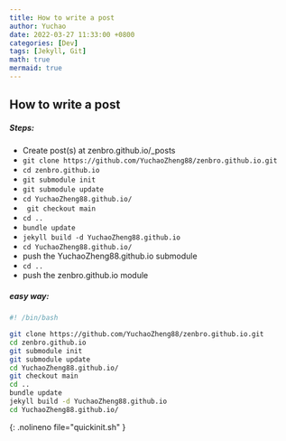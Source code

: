 ```yaml
---
title: How to write a post
author: Yuchao
date: 2022-03-27 11:33:00 +0800
categories: [Dev]
tags: [Jekyll, Git]
math: true
mermaid: true
---
```


## How to write a post

##### Steps:
- Create post(s) at zenbro.github.io/_posts
- ``` git clone https://github.com/YuchaoZheng88/zenbro.github.io.git ```
- ``` cd zenbro.github.io ```
- ``` git submodule init ```
- ``` git submodule update ```
- ``` cd YuchaoZheng88.github.io/ ```
- ``` git checkout main```
- ``` cd .. ```
- ``` bundle update ```
- ``` jekyll build -d YuchaoZheng88.github.io ```
- ``` cd YuchaoZheng88.github.io/ ```
- push the YuchaoZheng88.github.io submodule
- ``` cd .. ```
- push the zenbro.github.io module

##### easy way:

``` bash
#! /bin/bash

git clone https://github.com/YuchaoZheng88/zenbro.github.io.git
cd zenbro.github.io
git submodule init
git submodule update
cd YuchaoZheng88.github.io/
git checkout main
cd ..
bundle update
jekyll build -d YuchaoZheng88.github.io
cd YuchaoZheng88.github.io/
```
{: .nolineno file="quickinit.sh" }
